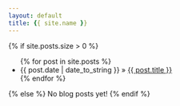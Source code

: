 ```yaml
---
layout: default
title: {{ site.name }}
---
```


{% if site.posts.size > 0 %}
  <ul>
  {% for post in site.posts %}
	<li><span>{{ post.date | date_to_string }}</span> &raquo; <a href="{{ site.baseurl }}{{ post.url }}">{{ post.title }}</a></li>
  {% endfor %}
  </ul>
{% else %}
  No blog posts yet!
{% endif %}
